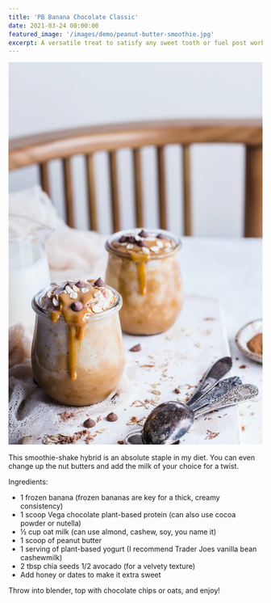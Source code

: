```yaml
---
title: 'PB Banana Chocolate Classic'
date: 2021-03-24 00:00:00
featured_image: '/images/demo/peanut-butter-smoothie.jpg'
excerpt: A versatile treat to satisfy any sweet tooth or fuel post workout fatigue. Make sure you whip up extra for dad to score some brownie points. 
---
```


![](/images/demo/peanut-butter-smoothie.jpg)

This smoothie-shake hybrid is an absolute staple in my diet. You can even change up the nut butters and add the milk of your choice for a twist.  

Ingredients:

* 1 frozen banana (frozen bananas are key for a thick, creamy consistency)
* 1 scoop Vega chocolate plant-based protein (can also use cocoa powder or nutella)
* ½ cup oat milk (can use almond, cashew, soy, you name it)
* 1 scoop of peanut butter 
* 1 serving of plant-based yogurt (I recommend Trader Joes vanilla bean cashewmilk)
* 2 tbsp chia seeds 
1/2 avocado (for a velvety texture)
* Add honey or dates to make it extra sweet

Throw into blender, top with chocolate chips or oats, and enjoy!